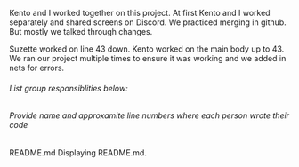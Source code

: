 Kento and I worked together on this project.  At first Kento and I worked separately and shared screens on Discord. 
We practiced merging in github. But mostly we talked through changes. 

Suzette worked on line 43 down. 
Kento worked on the main body up to 43.  
We ran our project multiple times to ensure it was working and we added in nets for errors. 



###### List group responsiblities below:
###### Provide name and approxamite line numbers where each person wrote their code
README.md
Displaying README.md.
